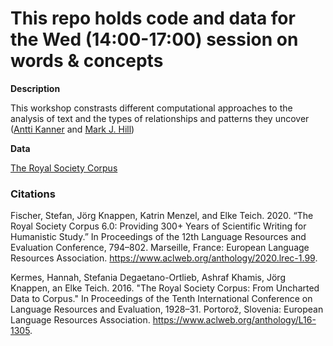 # This repo holds code and data for the Wed (14:00-17:00) session on words & concepts

**Description**

This workshop constrasts different computational approaches to the analysis of text and the types of relationships and patterns they uncover ([Antti Kanner](https://www.utu.fi/en/people/antti-kanner) and [Mark J. Hill](https://markjhill.github.io/))

**Data**

[The Royal Society Corpus](https://fedora.clarin-d.uni-saarland.de/rsc_v6/)

### Citations

Fischer, Stefan, Jörg Knappen, Katrin Menzel, and Elke Teich. 2020. “The Royal Society Corpus 6.0: Providing 300+ Years of Scientific Writing for Humanistic Study.” In Proceedings of the 12th Language Resources and Evaluation Conference, 794–802. Marseille, France: European Language Resources Association. https://www.aclweb.org/anthology/2020.lrec-1.99.

Kermes, Hannah, Stefania Degaetano-Ortlieb, Ashraf Khamis, Jörg Knappen, an Elke Teich. 2016. "The Royal Society Corpus: From Uncharted Data to Corpus." In Proceedings of the Tenth International Conference on Language Resources and Evaluation, 1928–31. Portorož, Slovenia: European Language Resources Association. https://www.aclweb.org/anthology/L16-1305.
